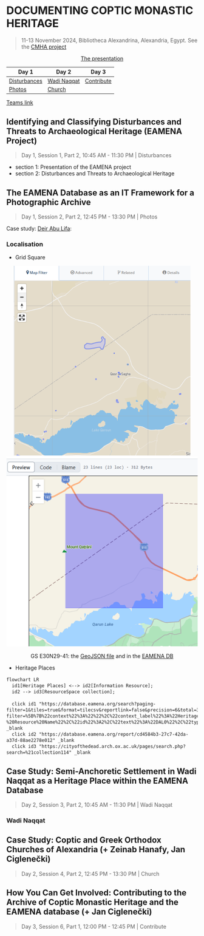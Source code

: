 # DOCUMENTING COPTIC MONASTIC HERITAGE 
> 11-13 November 2024, Bibliotheca Alexandrina, Alexandria, Egypt. See the [CMHA project](https://github.com/eamena-project/eamena-arches-dev/tree/main/projects/cmha)

<center>

[The presentation](https://eamena-project.github.io/eamena-arches-dev/talks/2024-chma/pres)

</center>

| Day 1 | Day 2   | Day 3  | 
|---|---|---|
| [Disturbances](#1-1-2)  | [Wadi Naqqat](#2-3-2)  | [Contribute](#3-6-1)  |
| [Photos](#1-2-2)  | [Church](#2-4-2)  |   |

[Teams link](https://teams.microsoft.com/l/meetup-join/19%3ameeting_NTM5YWY3ZDgtNTRkZC00ZDM4LWI0MTAtNTJiNmZiZGU0NWEz%40thread.v2/0?context=%7b%22Tid%22%3a%22cc95de1b-97f5-4f93-b4ba-fe68b852cf91%22%2c%22Oid%22%3a%229dce33a8-66a7-403f-a2c6-95948cb855d0%22%7d)

## Identifying and Classifying Disturbances and Threats to Archaeological Heritage (EAMENA Project)
> Day 1, Session 1, Part 2, 10:45 AM - 11:30 PM | Disturbances <a name="1-1-2"></a>

* section 1: Presentation of the EAMENA project
* section 2: Disturbances and Threats to Archaeological Heritage

<!-- <small><b><a href= 'https://eamena-project.github.io/eamena-arches-dev/dbs/database.eamena/data/reference_data/rm/hp/values/Archaeological_Assessment/Absolute_Chronology.html' target='_blank'>values</a><b><small>
<small><b><a href= 'https://eamena-project.github.io/eamena-arches-dev/dbs/database.eamena/data/reference_data/rm/hp/values/Archaeological_Assessment/Absolute_Chronology.html' target='_blank'>values</a><b><small> -->

## The EAMENA Database as an IT Framework for a Photographic Archive
> Day 1, Session 2, Part 2, 12:45 PM - 13:30 PM | Photos <a name="1-2-2"></a>

Case study: [Deir Abu Lifa](https://github.com/eamena-project/eamena-arches-dev/tree/main/projects/chma#dal0):

### Localisation

* Grid Square

<p align="center">
  <img alt="img-name" src="img/image-1.png" height="500">
  <img alt="img-name" src="img/image-2.png" height="500">
  <br>
</p>

<center>

GS E30N29-41: the [GeoJSON file](https://github.com/eamena-project/eamena-arches-dev/blob/main/projects/_gs/E30N29-41.geojson) and in the [EAMENA DB](https://database.eamena.org/search?paging-filter=1&tiles=true&format=tilecsv&reportlink=false&precision=6&total=376144&term-filter=%5B%7B%22context%22%3A%22%22%2C%22context_label%22%3A%22Grid%20Square%20-%20Grid%20ID%22%2C%22id%22%3A0%2C%22text%22%3A%22E30N29-41%22%2C%22type%22%3A%22term%22%2C%22value%22%3A%22E30N29-41%22%2C%22inverted%22%3Afalse%7D%5D&language=*)

</center>

* Heritage Places



```mermaid
flowchart LR
  id1[Heritage Places] <--> id2[Information Resource];
  id2 --> id3[ResourceSpace collection];
  
  click id1 "https://database.eamena.org/search?paging-filter=1&tiles=true&format=tilecsv&reportlink=false&precision=6&total=383724&language=*&term-filter=%5B%7B%22context%22%3A%22%22%2C%22context_label%22%3A%22Heritage%20Place%20-%20Resource%20Name%22%2C%22id%22%3A2%2C%22text%22%3A%22DAL0%22%2C%22type%22%3A%22term%22%2C%22value%22%3A%22DAL0%22%2C%22inverted%22%3Afalse%7D%5D" _blank
  click id2 "https://database.eamena.org/report/cd4584b3-27c7-42da-a37d-88ae2278e012" _blank
  click id3 "https://cityofthedead.arch.ox.ac.uk/pages/search.php?search=%21collection114" _blank
```

## Case Study: Semi-Anchoretic Settlement in Wadi Naqqat as a Heritage Place within the EAMENA Database
> Day 2, Session 3, Part 2, 10:45 AM - 11:30 PM | Wadi Naqqat <a name="2-3-2"></a>

### Wadi Naqqat


## Case Study: Coptic and Greek Orthodox Churches of Alexandria (+ Zeinab Hanafy, Jan Ciglenečki)
> Day 2, Session 4, Part 2, 12:45 PM - 13:30 PM | Church <a name="2-4-2"></a>


## How You Can Get Involved: Contributing to the Archive of Coptic Monastic Heritage and the EAMENA database (+ Jan Ciglenečki)
> Day 3, Session 6, Part 1, 12:00 PM - 12:45 PM | Contribute <a name="3-6-1"></a>